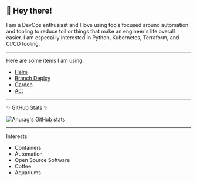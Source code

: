 ## 👋 Hey there!

I am a DevOps enthusiast and I love using tools focused around automation and tooling to reduce toil or things that make
an engineer's life overall easier. I am especailly interested in Python, Kubernetes, Terraform, and CI/CD tooling. 

---
Here are some items I am using.

- [Helm](https://github.com/helm/helm)
- [Branch Deploy](https://github.com/GrantBirki/branch-deploy)
- [Garden](https://github.com/garden-io/garden)
- [Act](https://github.com/nektos/act)

---

✨ GitHub Stats ✨

![Anurag's GitHub stats](https://github-readme-stats.vercel.app/api?username=mimartin12&count_private=true&show_icons=true&theme=merko)

---

Interests
- Containers
- Automation
- Open Source Software
- Coffee
- Aquariums

